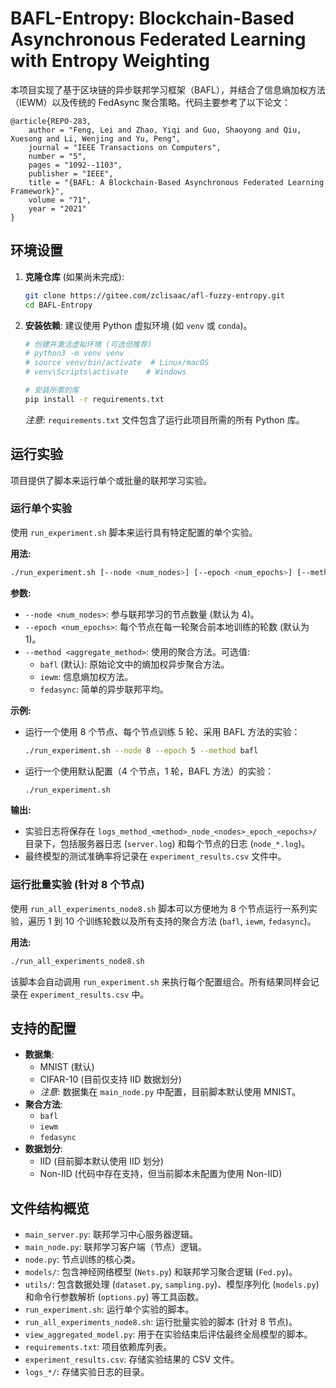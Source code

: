 # BAFL-Entropy: Blockchain-Based Asynchronous Federated Learning with Entropy Weighting

本项目实现了基于区块链的异步联邦学习框架（BAFL），并结合了信息熵加权方法（IEWM）以及传统的 FedAsync 聚合策略。代码主要参考了以下论文：

```
@article{REPO-283,
    author = "Feng, Lei and Zhao, Yiqi and Guo, Shaoyong and Qiu, Xuesong and Li, Wenjing and Yu, Peng",
    journal = "IEEE Transactions on Computers",
    number = "5",
    pages = "1092--1103",
    publisher = "IEEE",
    title = "{BAFL: A Blockchain-Based Asynchronous Federated Learning Framework}",
    volume = "71",
    year = "2021"
}
```

## 环境设置

1.  **克隆仓库** (如果尚未完成):
    ```bash
    git clone https://gitee.com/zclisaac/afl-fuzzy-entropy.git
    cd BAFL-Entropy
    ```

2.  **安装依赖**:
    建议使用 Python 虚拟环境 (如 `venv` 或 `conda`)。
    ```bash
    # 创建并激活虚拟环境 (可选但推荐)
    # python3 -m venv venv
    # source venv/bin/activate  # Linux/macOS
    # venv\Scripts\activate    # Windows

    # 安装所需的库
    pip install -r requirements.txt
    ```
    *注意*: `requirements.txt` 文件包含了运行此项目所需的所有 Python 库。

## 运行实验

项目提供了脚本来运行单个或批量的联邦学习实验。

### 运行单个实验

使用 `run_experiment.sh` 脚本来运行具有特定配置的单个实验。

**用法:**

```bash
./run_experiment.sh [--node <num_nodes>] [--epoch <num_epochs>] [--method <aggregate_method>]
```

**参数:**

*   `--node <num_nodes>`: 参与联邦学习的节点数量 (默认为 4)。
*   `--epoch <num_epochs>`: 每个节点在每一轮聚合前本地训练的轮数 (默认为 1)。
*   `--method <aggregate_method>`: 使用的聚合方法。可选值:
    *   `bafl` (默认): 原始论文中的熵加权异步聚合方法。
    *   `iewm`: 信息熵加权方法。
    *   `fedasync`: 简单的异步联邦平均。

**示例:**

*   运行一个使用 8 个节点、每个节点训练 5 轮、采用 BAFL 方法的实验：
    ```bash
    ./run_experiment.sh --node 8 --epoch 5 --method bafl
    ```
*   运行一个使用默认配置（4 个节点，1 轮，BAFL 方法）的实验：
    ```bash
    ./run_experiment.sh
    ```

**输出:**

*   实验日志将保存在 `logs_method_<method>_node_<nodes>_epoch_<epochs>/` 目录下，包括服务器日志 (`server.log`) 和每个节点的日志 (`node_*.log`)。
*   最终模型的测试准确率将记录在 `experiment_results.csv` 文件中。

### 运行批量实验 (针对 8 个节点)

使用 `run_all_experiments_node8.sh` 脚本可以方便地为 8 个节点运行一系列实验，遍历 1 到 10 个训练轮数以及所有支持的聚合方法 (`bafl`, `iewm`, `fedasync`)。

**用法:**

```bash
./run_all_experiments_node8.sh
```

该脚本会自动调用 `run_experiment.sh` 来执行每个配置组合。所有结果同样会记录在 `experiment_results.csv` 中。

## 支持的配置

*   **数据集**:
    *   MNIST (默认)
    *   CIFAR-10 (目前仅支持 IID 数据划分)
    *   *注意*: 数据集在 `main_node.py` 中配置，目前脚本默认使用 MNIST。
*   **聚合方法**:
    *   `bafl`
    *   `iewm`
    *   `fedasync`
*   **数据划分**:
    *   IID (目前脚本默认使用 IID 划分)
    *   Non-IID (代码中存在支持，但当前脚本未配置为使用 Non-IID)

## 文件结构概览

*   `main_server.py`: 联邦学习中心服务器逻辑。
*   `main_node.py`: 联邦学习客户端（节点）逻辑。
*   `node.py`: 节点训练的核心类。
*   `models/`: 包含神经网络模型 (`Nets.py`) 和联邦学习聚合逻辑 (`Fed.py`)。
*   `utils/`: 包含数据处理 (`dataset.py`, `sampling.py`)、模型序列化 (`models.py`) 和命令行参数解析 (`options.py`) 等工具函数。
*   `run_experiment.sh`: 运行单个实验的脚本。
*   `run_all_experiments_node8.sh`: 运行批量实验的脚本 (针对 8 节点)。
*   `view_aggregated_model.py`: 用于在实验结束后评估最终全局模型的脚本。
*   `requirements.txt`: 项目依赖库列表。
*   `experiment_results.csv`: 存储实验结果的 CSV 文件。
*   `logs_*/`: 存储实验日志的目录。
